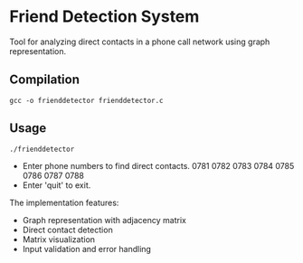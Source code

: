 # Friend Detection System

Tool for analyzing direct contacts in a phone call network using graph representation.

## Compilation

```gcc -o frienddetector frienddetector.c```

## Usage
    ./frienddetector
    
- Enter phone numbers to find direct contacts.
        0781
        0782
        0783
        0784
        0785
        0786
        0787
        0788
- Enter 'quit' to exit.

The implementation features:
- Graph representation with adjacency matrix
- Direct contact detection
- Matrix visualization
- Input validation and error handling
